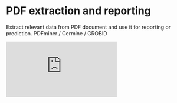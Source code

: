 # PDF extraction and reporting
Extract relevant data from PDF document and use it for reporting or prediction. PDFminer / Cermine / GROBID

![Report Sample](https://www.ams.usda.gov/mnreports/lswagenergy.pdf)
